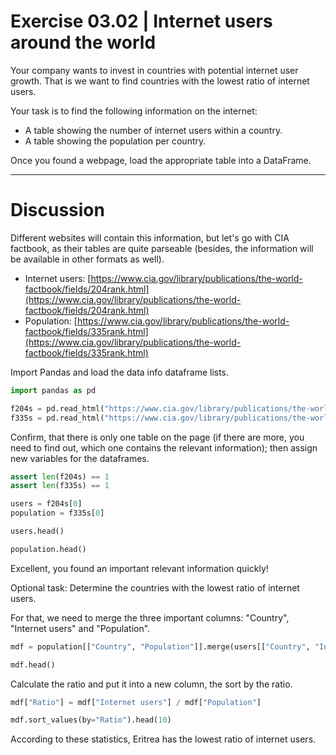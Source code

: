 # Exercise 03.02 | Internet users around the world

Your company wants to invest in countries with potential internet user growth.
That is we want to find countries with the lowest ratio of internet users.

Your task is to find the following information on the internet:

* A table showing the number of internet users within a country.
* A table showing the population per country.

Once you found a webpage, load the appropriate table into a DataFrame.

----

# Discussion

Different websites will contain this information, but let's go with CIA
factbook, as their tables are quite parseable (besides, the information will be
available in other formats as well).

* Internet users: [https://www.cia.gov/library/publications/the-world-factbook/fields/204rank.html](https://www.cia.gov/library/publications/the-world-factbook/fields/204rank.html)
* Population: [https://www.cia.gov/library/publications/the-world-factbook/fields/335rank.html](https://www.cia.gov/library/publications/the-world-factbook/fields/335rank.html)



Import Pandas and load the data info dataframe lists.

```python
import pandas as pd
```

```python
f204s = pd.read_html("https://www.cia.gov/library/publications/the-world-factbook/fields/204rank.html")
f335s = pd.read_html("https://www.cia.gov/library/publications/the-world-factbook/fields/335rank.html")
```

Confirm, that there is only one table on the page (if there are more, you need to find out, which one contains the relevant information); then assign new variables for the dataframes.

```python
assert len(f204s) == 1
assert len(f335s) == 1
```

```python
users = f204s[0]
population = f335s[0]
```

```python
users.head()
```

```python
population.head()
```

Excellent, you found an important relevant information quickly!


Optional task: Determine the countries with the lowest ratio of internet users.


For that, we need to merge the three important columns: "Country", "Internet users" and "Population".

```python
mdf = population[["Country", "Population"]].merge(users[["Country", "Internet users"]])
```

```python
mdf.head()
```

Calculate the ratio and put it into a new column, the sort by the ratio.

```python
mdf["Ratio"] = mdf["Internet users"] / mdf["Population"]
```

```python
mdf.sort_values(by="Ratio").head(10)
```

According to these statistics, Eritrea has the lowest ratio of internet users.
